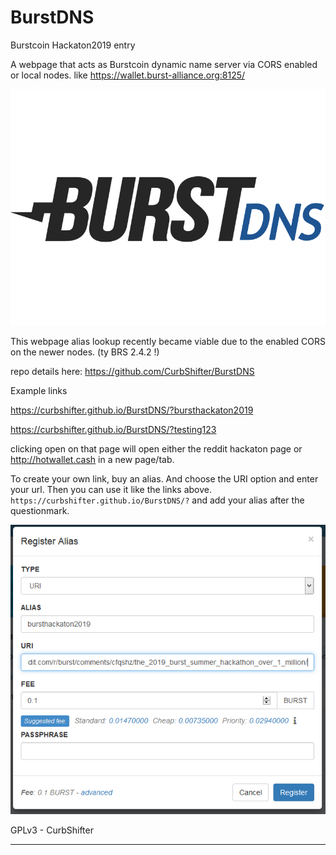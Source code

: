 # BurstDNS

Burstcoin Hackaton2019 entry

A webpage that acts as Burstcoin dynamic name server via CORS enabled or local nodes. like https://wallet.burst-alliance.org:8125/

![](https://raw.githubusercontent.com/CurbShifter/BurstDNS/master/BurstDNS-logo.png)

This webpage alias lookup recently became viable due to the enabled CORS on the newer nodes. (ty BRS 2.4.2 !)

repo details here: https://github.com/CurbShifter/BurstDNS

Example links

https://curbshifter.github.io/BurstDNS/?bursthackaton2019

https://curbshifter.github.io/BurstDNS/?testing123

clicking open on that page will open either the reddit hackaton page or http://hotwallet.cash in a new page/tab.

To create your own link, buy an alias. And choose the URI option and enter your url. Then you can use it like the links above. `https://curbshifter.github.io/BurstDNS/?` and add your alias after the questionmark.

![](https://raw.githubusercontent.com/CurbShifter/BurstDNS/master/alias-instructions.png)

GPLv3 - CurbShifter

----
